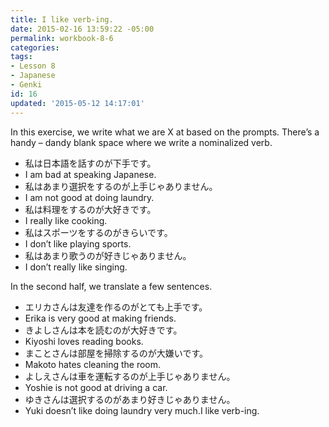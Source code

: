 ```yaml
---
title: I like verb-ing.
date: 2015-02-16 13:59:22 -05:00
permalink: workbook-8-6
categories:
tags:
- Lesson 8
- Japanese
- Genki
id: 16
updated: '2015-05-12 14:17:01'
---
```


In this exercise, we write what we are X at based on the prompts. There’s a handy – dandy blank space where we write a nominalized verb.

- 私は日本語を話すのが下手です。
 - I am bad at speaking Japanese.
- 私はあまり選択をするのが上手じゃありません。
 - I am not good at doing laundry.
- 私は料理をするのが大好きです。
 - I really like cooking.
- 私はスポーツをするのがきらいです。
 - I don’t like playing sports.
- 私はあまり歌うのが好きじゃありません。
 - I don’t really like singing.

In the second half, we translate a few sentences.

- エリカさんは友達を作るのがとても上手です。
 - Erika is very good at making friends.
- きよしさんは本を読むのが大好きです。
 - Kiyoshi loves reading books.
- まことさんは部屋を掃除するのが大嫌いです。
 - Makoto hates cleaning the room.
- よしえさんは車を運転するのが上手じゃありません。
 - Yoshie is not good at driving a car.
- ゆきさんは選択するのがあまり好きじゃありません。
 - Yuki doesn’t like doing laundry very much.I like verb-ing.

